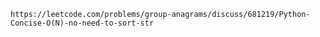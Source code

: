 
	https://leetcode.com/problems/group-anagrams/discuss/681219/Python-Concise-O(N)-no-need-to-sort-str

